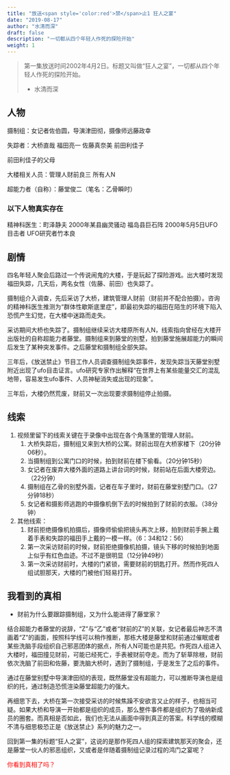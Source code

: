 ```yaml
---
title: "放送<span style='color:red'>禁</span>止1 狂人之宴"
date: "2019-08-17"
author: "水清而深"
draft: false
description: "一切都从四个年轻人作死的探险开始"
weight: 1
---
```




> 第一集放送时间2002年4月2日。标题又叫做“狂人之宴”，一切都从四个年轻人作死的探险开始。 
> - 水清而深

## 人物

摄制组：女记者佐伯圆，导演津田彻，摄像师远藤政幸

失踪者：大桥直哉 福田亮一 佐藤真奈美 前田利佳子

前田利佳子的父母

大楼相关人员：管理人财前良三 所有人N

超能力者（自称）：藤堂俊二（笔名：乙骨瞬时）

### 以下人物真实存在

精神科医生：町泽静夫 2000年某县幽灵骚动 福岛县巨石阵 2000年5月5日UFO目击者 UFO研究者竹本良

## 剧情

四名年轻人聚会后路过一个传说闹鬼的大楼，于是玩起了探险游戏。出大楼时发现福田失踪，几天后，两名女性（佐藤、前田）也失踪了。

摄制组介入调查，先后采访了大桥，建筑管理人财前（财前并不配合拍摄）。咨询的精神科医生推测为“群体性歇斯底里症”，即最初失踪的福田在陌生的环境下陷入恐慌产生幻觉，在大楼中迷路而走失。

采访期间大桥也失踪了。摄制组继续采访大楼原所有人N，线索指向曾经在大楼开出版社的自称超能力者藤堂。摄制组来到藤堂的别墅，拍到藤堂施展超能力的瞬间后发生了某种突发事件。之后藤堂和摄制组全部失踪。

三年后，《放送禁止》节目工作人员调查摄制组失踪事件，发现失踪当天藤堂别墅附近出现了ufo目击证言。ufo研究专家作出解释“在世界上有某些能量交汇的混乱地带，容易发生ufo事件、人员神秘消失或出现的现象”。

三年后，大楼仍然荒废，财前又一次出现要求摄制组停止拍摄。


## 线索

1. 视频里留下的线索关键在于录像中出现在各个角落里的管理人财前。
    1. 大桥失踪后，摄制组又来到大桥的公寓。财前出现在大桥家楼下（20分钟06秒）。
    2. 当摄制组到公寓门口的时候，拍到财前在楼下偷看。（20分钟15秒）
    3. 女记者在废弃大楼外面的道路上讲台词的时候，财前站在后面大楼旁边。（22分钟）
    4. 摄制组在乙骨的别墅外面，记者在车子里时，财前在藤堂别墅门口。（27分钟18秒）
    5. 女记者和摄影师逃跑的中摄像机倒下去的时候拍到了财前的衣服。（38分钟）
1. 其他线索：
    1. 财前拒绝摄像机拍摄后，摄像师偷偷把镜头再次上移，拍到财前手腕上戴着手表和失踪的福田手上戴的一模一样。（6：34和12：56）
    1. 第一次采访财前的时候，财前拒绝摄像机拍摄，镜头下移的时候拍到地面上似乎有红色血迹。不过不是很明显（12分钟49秒）
    1. 第一次采访财前时，大楼的门紧锁，需要财前的钥匙打开。然而作死四人组试胆那天，大楼的门被他们轻易打开。




## 我看到的真相


- 财前为什么要跟踪摄制组，又为什么能进得了藤堂家？

结合超能力者藤堂的说辞，“Z”与“乙”或者“财前的Z”的关联，女记者最后神志不清画着“Z”的画面，按照科学线可以稍作推断，那栋大楼是藤堂和财前通过催眠或者某些洗脑手段组织自己邪恶团体的据点，所有人N可能也是共犯。作死四人组进入大楼时，福田撞见财前，可能已经死亡，手表被财前夺走。而为了斩草除根，财前依次洗脑了前田和佐藤，要洗脑大桥时，遇到了摄制组，于是发生了之后的事件。

通过在藤堂别墅中导演津田彻的表现，既然藤堂没有超能力，可以推断导演也是组织的托，通过制造恐慌渲染藤堂超能力的强大。

再细思下去，大桥在第一次接受采访的时候焦躁不安欲言又止的样子，也相当可疑。如果大桥和导演一开始都是组织的成员，那么整件事件都是组织为了吸纳新成员的圈套。而真相是否如此，我们也无法从画面中得到真正的答案。科学线的模糊不清与细思极恐正是《放送禁止》系列的魅力之一。

回到第一集的标题“狂人之宴”，这说的是那作死四人组的探索建筑那天的聚会，还是藤堂一伙人的邪恶组织，又或者是伴随着摄制组记录过程的鸿门之宴呢？


<span style='color:red'>你看到真相了吗？</span>


